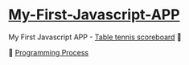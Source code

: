# [My-First-Javascript-APP](https://michellechang2006.github.io/github_page_test/)

My First Javascript APP - [Table tennis scoreboard](https://michellechang2006.github.io/github_page_test) 🥳

📝 [Programming Process]()
